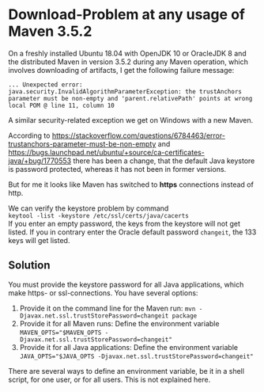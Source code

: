 # Download-Problem at any usage of Maven 3.5.2
On a freshly installed Ubuntu 18.04 with OpenJDK 10 or OracleJDK 8 and the distributed Maven in version 3.5.2 
during any Maven operation, which involves downloading of artifacts, I get the following failure message:

`... Unexpected error: java.security.InvalidAlgorithmParameterException: the trustAnchors parameter must be non-empty and 'parent.relativePath' points at wrong local POM @ line 11, column 10`

A similar security-related exception we get on Windows with a new Maven.

According to https://stackoverflow.com/questions/6784463/error-trustanchors-parameter-must-be-non-empty 
and https://bugs.launchpad.net/ubuntu/+source/ca-certificates-java/+bug/1770553 there has been a change, 
that the default Java keystore is password protected, whereas it has not been in former versions.

But for me it looks like Maven has switched to **https** connections instead of http.

We can verify the keystore problem by command <br>
`keytool -list -keystore /etc/ssl/certs/java/cacerts` <br>
If you enter an empty password, the keys from the keystore will not get listed.
If you in contrary enter the Oracle default password `changeit`, the 133 keys will get listed.

## Solution
You must provide the keystore password for all Java applications, which make https- or ssl-connections. You have several options:
1. Provide it on the command line for the Maven run: `mvn -Djavax.net.ssl.trustStorePassword=changeit package`
2. Provide it for all Maven runs: Define the environment variable <br>
`MAVEN_OPTS="$MAVEN_OPTS -Djavax.net.ssl.trustStorePassword=changeit"`
3. Provide it for all Java applications: Define the environment variable <br>
`JAVA_OPTS="$JAVA_OPTS -Djavax.net.ssl.trustStorePassword=changeit"`

There are several ways to define an environment variable, be it in a shell script, for one user, or for all users. This is not explained here.
